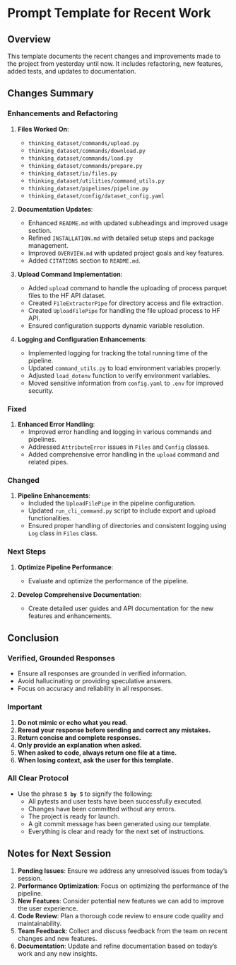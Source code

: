 # Prompt Template for Recent Work

## Overview

This template documents the recent changes and improvements made to the project from yesterday until now. It includes refactoring, new features, added tests, and updates to documentation.

## Changes Summary

### Enhancements and Refactoring

1. **Files Worked On**:
   - `thinking_dataset/commands/upload.py`
   - `thinking_dataset/commands/download.py`
   - `thinking_dataset/commands/load.py`
   - `thinking_dataset/commands/prepare.py`
   - `thinking_dataset/io/files.py`
   - `thinking_dataset/utilities/command_utils.py`
   - `thinking_dataset/pipelines/pipeline.py`
   - `thinking_dataset/config/dataset_config.yaml`

2. **Documentation Updates**:
   - Enhanced `README.md` with updated subheadings and improved usage section.
   - Refined `INSTALLATION.md` with detailed setup steps and package management.
   - Improved `OVERVIEW.md` with updated project goals and key features.
   - Added `CITATIONS` section to `README.md`.

3. **Upload Command Implementation**:
   - Added `upload` command to handle the uploading of process parquet files to the HF API dataset.
   - Created `FileExtractorPipe` for directory access and file extraction.
   - Created `UploadFilePipe` for handling the file upload process to HF API.
   - Ensured configuration supports dynamic variable resolution.

4. **Logging and Configuration Enhancements**:
   - Implemented logging for tracking the total running time of the pipeline.
   - Updated `command_utils.py` to load environment variables properly.
   - Adjusted `load_dotenv` function to verify environment variables.
   - Moved sensitive information from `config.yaml` to `.env` for improved security.

### Fixed

1. **Enhanced Error Handling**:
   - Improved error handling and logging in various commands and pipelines.
   - Addressed `AttributeError` issues in `Files` and `Config` classes.
   - Added comprehensive error handling in the `upload` command and related pipes.

### Changed

1. **Pipeline Enhancements**:
   - Included the `UploadFilePipe` in the pipeline configuration.
   - Updated `run_cli_command.py` script to include export and upload functionalities.
   - Ensured proper handling of directories and consistent logging using `Log` class in `Files` class.

### Next Steps

1. **Optimize Pipeline Performance**:
   - Evaluate and optimize the performance of the pipeline.

2. **Develop Comprehensive Documentation**:
   - Create detailed user guides and API documentation for the new features and enhancements.

## Conclusion

### Verified, Grounded Responses
- Ensure all responses are grounded in verified information.
- Avoid hallucinating or providing speculative answers.
- Focus on accuracy and reliability in all responses.

### Important

1. **Do not mimic or echo what you read.**
2. **Reread your response before sending and correct any mistakes.**
3. **Return concise and complete responses.**
4. **Only provide an explanation when asked.**
5. **When asked to code, always return one file at a time.**
6. **When losing context, ask the user for this template.**

### All Clear Protocol

- Use the phrase **`5 by 5`** to signify the following:
  - All pytests and user tests have been successfully executed.
  - Changes have been committed without any errors.
  - The project is ready for launch.
  - A git commit message has been generated using our template.
  - Everything is clear and ready for the next set of instructions.

## Notes for Next Session

1. **Pending Issues**: Ensure we address any unresolved issues from today’s session.
2. **Performance Optimization**: Focus on optimizing the performance of the pipeline.
3. **New Features**: Consider potential new features we can add to improve the user experience.
4. **Code Review**: Plan a thorough code review to ensure code quality and maintainability.
5. **Team Feedback**: Collect and discuss feedback from the team on recent changes and new features.
6. **Documentation**: Update and refine documentation based on today’s work and any new insights.
